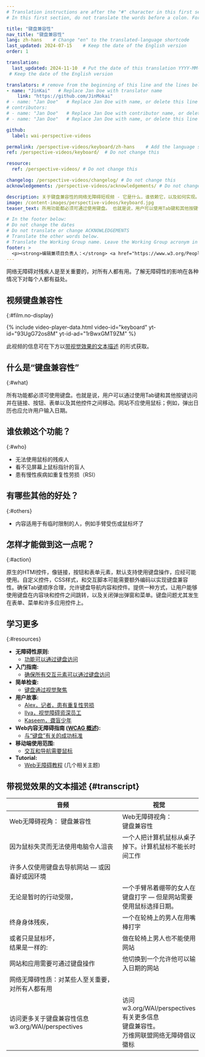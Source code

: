 ```yaml
---
# Translation instructions are after the "#" character in this first section. They are comments that do not show up in the web page. You do not need to translate the instructions after "#".
# In this first section, do not translate the words before a colon. For example, do not translate "title:". Do translate the text after "title:"

title: "键盘兼容性"
nav_title: "键盘兼容性"
lang: zh-hans    # Change "en" to the translated-language shortcode
last_updated: 2024-07-15    # Keep the date of the English version
order: 1

translation:
  last_updated: 2024-11-10  # Put the date of this translation YYYY-MM-DD (with month in the middle)
 # Keep the date of the English version

translators: # remove from the beginning of this line and the lines below: "# " (the hash sign and the space)
- name: "JinKai"   # Replace Jan Doe with translator name
    link: "https://github.com/JinMokai"
# - name: "Jan Doe"   # Replace Jan Doe with name, or delete this line if not multiple translators
# contributors:
# - name: "Jan Doe"   # Replace Jan Doe with contributor name, or delete this line if none
# - name: "Jan Doe"   # Replace Jan Doe with name, or delete this line if not multiple contributors

github:
  label: wai-perspective-videos

permalink: /perspective-videos/keyboard/zh-hans    # Add the language shortcode to the end, with no slash at the end. For example /path/to/file/fr
ref: /perspective-videos/keyboard/  # Do not change this

resource:
  ref: /perspective-videos/ # Do not change this

changelog: /perspective-videos/changelog/ # Do not change this
acknowledgements: /perspective-videos/acknowledgements/ # Do not change this

description: 关于键盘兼容性的网络无障碍短视频 - 它是什么，谁依赖它，以及如何实现。
image: /content-images/perspective-videos/keyboard.jpg
teaser_text: 所用功能都必须可通过使用键盘。 也就是说，用户可以使用Tab键和其他按键访问链接，按钮，表单和其他控件。网站不应使用鼠标。键盘无障碍对残疾人士至关重要，在各种情况下对每个人都有益处。

# In the footer below:
# Do not change the dates
# Do not translate or change ACKNOWLEDGEMENTS
# Translate the other words below.
# Translate the Working Group name. Leave the Working Group acronym in English.
footer: >
  <p><strong>编辑兼项目负责人：</strong> <a href="https://www.w3.org/People/shadi">Shadi Abou-Zahra</a>。 由 <a href="https://www.w3.org/WAI/EO/">教育和外展工作组 (EOWG)</a> 在欧盟委员会共同资助的 <a href="https://www.w3.org/WAI/DEV/">WAI-DEV 项目</a> 的支持下开发。 在福特基金会支持下更新。 ACKNOWLEDGEMENTS.</p>
---
```


网络无障碍对残疾人是至关重要的，对所有人都有用。了解无障碍性的影响在各种情况下对每个人都有益处。

## 视频键盘兼容性
{:#film.no-display}

{% include video-player-data.html
    video-id="keyboard"
    yt-id="93UgG72os8M"
    yt-id-ad="1rBwxGMT9ZM"
%}

此视频的信息可在下方以[带视觉效果的文本描述](#transcript) 的形式获取。

## 什么是“键盘兼容性”
{:#what}

所有功能都必须可使用键盘。也就是说，用户可以通过使用Tab键和其他按键访问并在链接、按钮、表单以及其他控件之间移动。网站不应使用鼠标；例如，弹出日历也应允许用户输入日期。

## 谁依赖这个功能？
{:#who}

-   无法使用鼠标的残疾人
-   看不见屏幕上鼠标指针的盲人
-   患有慢性疾病如重复性劳损（RSI）

## 有哪些其他的好处？
{:#others}

-   内容适用于有临时限制的人，例如手臂受伤或鼠标坏了

## 怎样才能做到这一点呢？
{:#action}

原生的HTMl控件，像链接，按钮和表单元素，默认支持使用键盘操作，应经可能使用。自定义控件，CSS样式，和交互脚本可能需要额外编码以实现键盘兼容性。确保Tab键顺序合理，允许键盘导航内容和控件。提供一种方式，让用户能够使用键盘在内容块和控件之间跳转，以及关闭弹出弹窗和菜单。键盘问题尤其发生在表单、菜单和许多应用控件上。

## 学习更多
{:#resources}

-   **无障碍性原则:**
    -   [功能可以通过键盘访问](/fundamentals/accessibility-principles/#keyboard)
-   **入门指南:**
    -   [确保所有交互元素可以通过键盘访问](/tips/developing/#ensure-that-all-interactive-elements-are-keyboard-accessible)
-   **简单检查:**
    -   [键盘通过视觉聚焦](/test-evaluate/preliminary/#interaction)
-   **用户故事:**
    -   [Alex，记者，患有重复性劳损](/people-use-web/user-stories/archived/#reporter)
    -   [Ilya，视觉障碍资深员工](/people-use-web/user-stories/archived/#accountant)
    -   [Kaseem，聋盲少年](/people-use-web/user-stories/archived/#teenager)
-   **Web内容无障碍指南 ([WCAG 概述](/standards-guidelines/wcag/)):**
    -   [与“键盘”有关的成功标准](https://www.w3.org/WAI/WCAG21/quickref/?tags=keyboard)
-   **移动端使用范围:**
    -   [交互和导航需要鼠标](/standards-guidelines/shared-experiences/#mouse)
-   **Tutorial:**
    -   [Web无障碍教程](https://www.w3.org/WAI/tutorials/) (几个相关主题)

## 带视觉效果的文本描述 {#transcript}

<table>
  <thead>
    <tr>
      <th width="65%">音频</th>
      <th>视觉</th>
    </tr>
  </thead>
  <tbody>
    <tr>
      <td>Web无障碍视角： 键盘兼容性</td>
      <td>Web无障碍视角：<br>
        键盘兼容性</td>
    </tr>
    <tr>
      <td>因为鼠标失灵而无法使用电脑令人沮丧</td>
      <td>一个人把计算机鼠标从桌子掉下。计算机鼠标不能长时间工作</td>
    </tr>
    <tr>
      <td>许多人仅使用键盘去导航网站 &mdash; 或因喜好或因环境<br></td>
      <td>&nbsp;</td>
    </tr>
    <tr>
      <td>无论是暂时的行动受限，</td>
      <td>一个手臂吊着绷带的女人在键盘打字 &mdash; 但是网站需要使用鼠标选择日期。</td>
    </tr>
    <tr>
      <td>终身身体残疾，</td>
      <td>一个在轮椅上的男人在用嘴棒打字</td>
    </tr>
    <tr>
      <td>或者只是鼠标坏，<br>
        结果是一样的:</td>
      <td>做在轮椅上男人也不能使用网站</td>
    </tr>
    <tr>
      <td>网站和应用需要可通过键盘操作</td>
      <td>他切换到一个允许他可以输入日期的网站</td>
    </tr>
    <tr>
      <td>网络无障碍性质：对某些人至关重要，对所有人都有用</td>
      <td>&nbsp;</td>
    </tr>
    <tr>
      <td>访问更多关于键盘兼容性信息 w3.org/WAI/perspectives</td>
      <td>访问<br>
        w3.org/WAI/perspectives<br>
        有关更多信息<br>
        键盘兼容性。<br>
        万维网联盟网络无障碍倡议徽标</td>
    </tr>
  </tbody>
</table>
